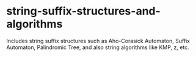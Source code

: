 # string-suffix-structures-and-algorithms
Includes string suffix structures such as Aho-Corasick Automaton, Suffix Automaton, Palindromic Tree, and also string algorithms like KMP, z, etc.
